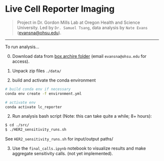 # Live Cell Reporter Imaging

> Project in Dr. Gordon Mills Lab at Oregon Health and Science University. Led by `Dr. Samuel Tsang`, data analysis by `Nate Evans` (evansna@ohsu.edu). 
---

To run analysis... 

0. Download data from [box archire folder](https://ohsu.app.box.com/folder/149265669941) (email `evansna@ohsu.edu` for access). 

1. Unpack zip files `./data/` 

2. build and activate the conda environment

```bash 
# build conda env if necessary 
conda env create -f environment.yml 

# activate env 
conda activate lc_reporter 
```

2. Run analysis bash script (Note: this can take quite a while; 8+ hours): 

```bash 
$ cd ./src/
$ ./HER2_sensitivity_runs.sh
```

See `HER2_sensitivity_runs.sh` for input/output paths/ 

3. Use the `final_calls.ipynb` notebook to visualize results and make aggregate sensitivity calls. (not yet implemented). 